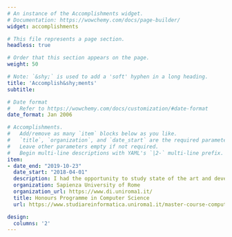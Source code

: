```yaml
---
# An instance of the Accomplishments widget.
# Documentation: https://wowchemy.com/docs/page-builder/
widget: accomplishments

# This file represents a page section.
headless: true

# Order that this section appears on the page.
weight: 50

# Note: `&shy;` is used to add a 'soft' hyphen in a long heading.
title: 'Accomplish&shy;ments'
subtitle:

# Date format
#   Refer to https://wowchemy.com/docs/customization/#date-format
date_format: Jan 2006

# Accomplishments.
#   Add/remove as many `item` blocks below as you like.
#   `title`, `organization`, and `date_start` are the required parameters.
#   Leave other parameters empty if not required.
#   Begin multi-line descriptions with YAML's `|2-` multi-line prefix.
item:
- date_end: "2019-10-23"
  date_start: "2018-04-01"
  description: I had the opportunity to study state of the art and develop algorithms and tools for Smart Cities and Smart Grids in the context of an highly competitive extracurricular program under the supervision of Professor Igor Melatti.
  organization: Sapienza University of Rome
  organization_url: https://www.di.uniroma1.it/
  title: Honours Programme in Computer Science
  url: https://www.studiareinformatica.uniroma1.it/master-course-computer-science/honours-programme

design:
  columns: '2' 
---
```

